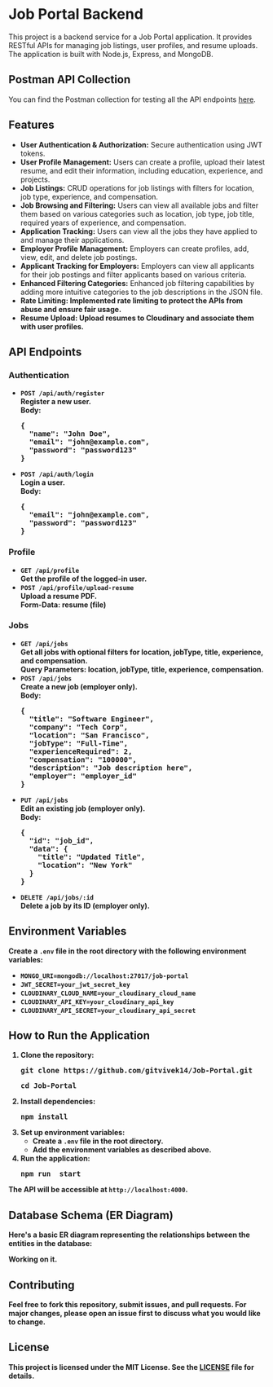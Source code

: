 <!DOCTYPE html>
<html lang="en">
<head>
    <meta charset="UTF-8">
    <meta name="viewport" content="width=device-width, initial-scale=1.0">
<!--     <title>Job Portal Backend - README</title> -->
</head>
<body>

<h1>Job Portal Backend</h1>
<p>This project is a backend service for a Job Portal application. It provides RESTful APIs for managing job listings, user profiles, and resume uploads. The application is built with Node.js, Express, and MongoDB.</p>
<h2>Postman API Collection</h2>
<p>You can find the Postman collection for testing all the API endpoints <a href= "https://www.postman.com/security-physicist-61325734/workspace/job-portal">here</a>.</p>

<h2>Features</h2>
<ul>
    <li><strong>User Authentication & Authorization:</strong> Secure authentication using JWT tokens.</li>
    <li><strong>User Profile Management:</strong> Users can create a profile, upload their latest resume, and edit their information, including education, experience, and projects.</li>
    <li><strong>Job Listings:</strong> CRUD operations for job listings with filters for location, job type, experience, and compensation.</li>
    <li><strong>Job Browsing and Filtering:</strong> Users can view all available jobs and filter them based on various categories such as location, job type, job title, required years of experience, and compensation.</li>
    <li><strong>Application Tracking:</strong> Users can view all the jobs they have applied to and manage their applications.</li>
    <li><strong>Employer Profile Management:</strong> Employers can create profiles, add, view, edit, and delete job postings.</li>
    <li><strong>Applicant Tracking for Employers:</strong> Employers can view all applicants for their job postings and filter applicants based on various criteria.</li>
    <li><strong>Enhanced Filtering Categories:</strong> Enhanced job filtering capabilities by adding more intuitive categories to the job descriptions in the JSON file.</li>
    <li>
        <strong>Rate Limiting: Implemented rate limiting to protect the APIs from abuse and ensure fair usage.
    </li>
    <li><strong>Resume Upload:</strong> Upload resumes to Cloudinary and associate them with user profiles.</li>
</ul>

<h2>API Endpoints</h2>

<h3>Authentication</h3>
<ul>
    <li><code>POST /api/auth/register</code><br>
    Register a new user.<br>
    <strong>Body:</strong> 
    <pre>{
  "name": "John Doe",
  "email": "john@example.com",
  "password": "password123"
}</pre>
    </li>
    <li><code>POST /api/auth/login</code><br>
    Login a user.<br>
    <strong>Body:</strong> 
    <pre>{
  "email": "john@example.com",
  "password": "password123"
}</pre>
    </li>
</ul>

<h3>Profile</h3>
<ul>
    <li><code>GET /api/profile</code><br>
    Get the profile of the logged-in user.</li>
    <li><code>POST /api/profile/upload-resume</code><br>
    Upload a resume PDF.<br>
    <strong>Form-Data:</strong> resume (file)</li>
</ul>

<h3>Jobs</h3>
<ul>
    <li><code>GET /api/jobs</code><br>
    Get all jobs with optional filters for location, jobType, title, experience, and compensation.<br>
    <strong>Query Parameters:</strong> location, jobType, title, experience, compensation.</li>
    <li><code>POST /api/jobs</code><br>
    Create a new job (employer only).<br>
    <strong>Body:</strong> 
    <pre>{
  "title": "Software Engineer",
  "company": "Tech Corp",
  "location": "San Francisco",
  "jobType": "Full-Time",
  "experienceRequired": 2,
  "compensation": "100000",
  "description": "Job description here",
  "employer": "employer_id"
}</pre>
    </li>
    <li><code>PUT /api/jobs</code><br>
    Edit an existing job (employer only).<br>
    <strong>Body:</strong> 
    <pre>{
  "id": "job_id",
  "data": {
    "title": "Updated Title",
    "location": "New York"
  }
}</pre>
    </li>
    <li><code>DELETE /api/jobs/:id</code><br>
    Delete a job by its ID (employer only).</li>
</ul>

<h2>Environment Variables</h2>
<p>Create a <code>.env</code> file in the root directory with the following environment variables:</p>
<ul>
    <li><code>MONGO_URI=mongodb://localhost:27017/job-portal</code></li>
    <li><code>JWT_SECRET=your_jwt_secret_key</code></li>
    <li><code>CLOUDINARY_CLOUD_NAME=your_cloudinary_cloud_name</code></li>
    <li><code>CLOUDINARY_API_KEY=your_cloudinary_api_key</code></li>
    <li><code>CLOUDINARY_API_SECRET=your_cloudinary_api_secret</code></li>
</ul>

<h2>How to Run the Application</h2>
<ol>
    <li>Clone the repository:<br>
    <pre>git clone https://github.com/gitvivek14/Job-Portal.git</pre>
    <pre>cd Job-Portal</pre>
    </li>
    <li>Install dependencies:<br>
    <pre>npm install</pre>
    </li>
    <li>Set up environment variables:<br>
    <ul>
        <li>Create a <code>.env</code> file in the root directory.</li>
        <li>Add the environment variables as described above.</li>
    </ul>
    </li>
    <li>Run the application:<br>
    <pre>npm run  start</pre>
    </li>
</ol>

<p>The API will be accessible at <code>http://localhost:4000</code>.</p>

<h2>Database Schema (ER Diagram)</h2>
<p>Here's a basic ER diagram representing the relationships between the entities in the database:</p>
<p>Working on it. </p>





<h2>Contributing</h2>
<p>Feel free to fork this repository, submit issues, and pull requests. For major changes, please open an issue first to discuss what you would like to change.</p>

<h2>License</h2>
<p>This project is licensed under the MIT License. See the <a href="LICENSE">LICENSE</a> file for details.</p>

</body>
</html>
